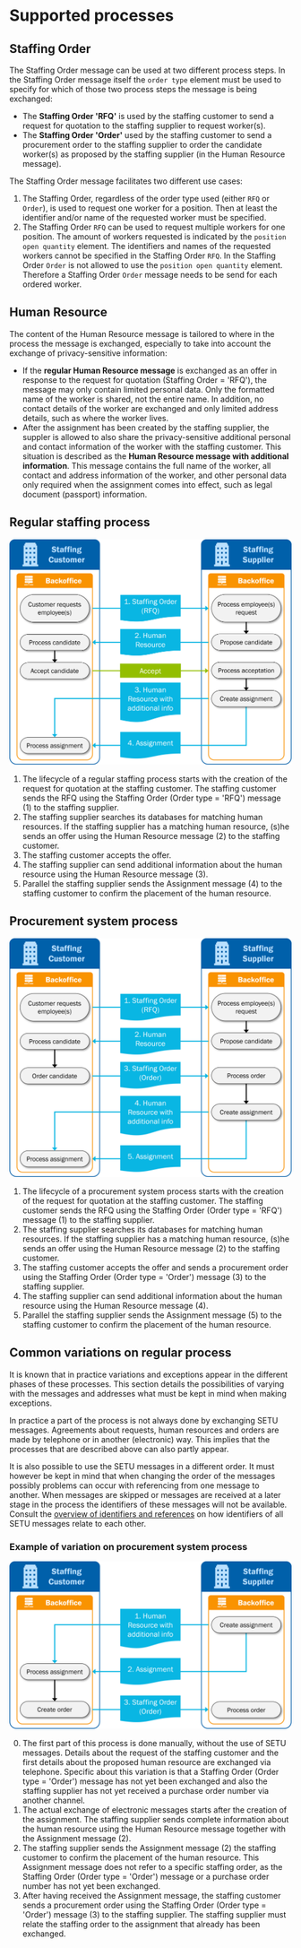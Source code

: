 # Supported processes

## Staffing Order
The Staffing Order message can be used at two different process steps. In the Staffing Order message itself the `order type` element must be used to specify for which of those two process steps the message is being exchanged:
- The **Staffing Order 'RFQ'** is used by the staffing customer to send a request for quotation to the staffing supplier to request worker(s).
- The **Staffing Order 'Order'** used by the staffing customer to send a procurement order to the staffing supplier to order the candidate worker(s) as proposed by the staffing supplier (in the Human Resource message).

The Staffing Order message facilitates two different use cases:
1. The Staffing Order, regardless of the order type used (either `RFQ` or `Order`), is used to request one worker for a position. Then at least the identifier and/or name of the requested worker must be specified.
2. The Staffing Order `RFQ` can be used to request multiple workers for one position. The amount of workers requested is indicated by the `position open quantity` element. The identifiers and names of the requested workers cannot be specified in the Staffing Order `RFQ`. In the Staffing Order `Order` is not allowed to use the `position open quantity` element. Therefore a Staffing Order `Order` message needs to be send for each ordered worker.

## Human Resource
The content of the Human Resource message is tailored to where in the process the message is exchanged, especially to take into account the exchange of privacy-sensitive information: 
- If the **regular Human Resource message** is exchanged as an offer in response to the request for quotation (Staffing Order = 'RFQ'), the message may only contain limited personal data. Only the formatted name of the worker is shared, not the entire name. In addition, no contact details of the worker are exchanged and only limited address details, such as where the worker lives.
- After the assignment has been created by the staffing supplier, the suppler is allowed to also share the privacy-sensitive additional personal and contact information of the worker with the staffing customer. This situation is described as the **Human Resource message with additional information**. This message contains the full name of the worker, all contact and address information of the worker, and other personal data only required when the assignment comes into effect, such as legal document (passport) information.

## Regular staffing process
![Visual representation of the regular staffing process.](../../../static/img/OrderingSelection-process-1.png)

1. The lifecycle of a regular staffing process starts with the creation of the request for quotation at the staffing customer. The staffing customer sends the RFQ using the Staffing Order (Order type = 'RFQ') message (1) to the staffing supplier.
2. The staffing supplier searches its databases for matching human resources. If the staffing supplier has a matching human resource, (s)he sends an offer using the Human Resource message (2) to the staffing customer.
3. The staffing customer accepts the offer.
4. The staffing supplier can send additional information about the human resource using the Human Resource message (3).
5. Parallel the staffing supplier sends the Assignment message (4) to the staffing customer to confirm the placement of the human resource.

## Procurement system process
![Visual representation of the procurement system process.](../../../static/img/OrderingSelection-process-2.png)

1. The lifecycle of a procurement system process starts with the creation of the request for quotation at the staffing customer. The staffing customer sends the RFQ using the Staffing Order (Order type = 'RFQ') message (1) to the staffing supplier.
2. The staffing supplier searches its databases for matching human resources. If the staffing supplier has a matching human resource, (s)he sends an offer using the Human Resource message (2) to the staffing customer.
3. The staffing customer accepts the offer and sends a procurement order using the Staffing Order (Order type = 'Order') message (3) to the staffing supplier.
4. The staffing supplier can send additional information about the human resource using the Human Resource message (4).
5. Parallel the staffing supplier sends the Assignment message (5) to the staffing customer to confirm the placement of the human resource.

## Common variations on regular process
It is known that in practice variations and exceptions appear in the different phases of these processes. This section details the possibilities of varying with the messages and addresses what must be kept in mind when making exceptions.

In practice a part of the process is not always done by exchanging SETU messages. Agreements about requests, human resources and orders are made by telephone or in another (electronic) way. This implies that the processes that are described above can also partly appear.

It is also possible to use the SETU messages in a different order. It must however be kept in mind that when changing the order of the messages possibly problems can occur with referencing from one message to another. When messages are skipped or messages are received at a later stage in the process the identifiers of these messages will not be available. Consult the [overview of identifiers and references](../UsageNotes/Identifiers-overview) on how identifiers of all SETU messages relate to each other.

### Example of variation on procurement system process
![Visual representation of the common variation on the regular process.](../../../static/img/OrderingSelection-process-3.png)

0. The first part of this process is done manually, without the use of SETU messages. Details about the request of the staffing customer and the first details about the proposed human resource are exchanged via telephone. Specific about this variation is that a Staffing Order (Order type = 'Order') message has not yet been exchanged and also the staffing supplier has not yet received a purchase order number via another channel.
1. The actual exchange of electronic messages starts after the creation of the assignment. The staffing supplier sends complete information about the human resource using the Human Resource message together with the Assignment message (2).
2. The staffing supplier sends the Assignment message (2) the staffing customer to confirm the placement of the human resource. This Assignment message does not refer to a specific staffing order, as the Staffing Order (Order type = 'Order') message or a purchase order number has not yet been exchanged.
3. After having received the Assignment message, the staffing customer sends a procurement order using the Staffing Order (Order type = 'Order') message (3) to the staffing supplier. The staffing supplier must relate the staffing order to the assignment that already has been exchanged.
